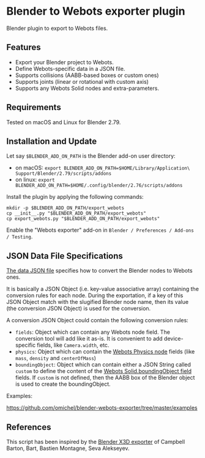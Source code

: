 # Blender to Webots exporter plugin

Blender plugin to export to Webots files.

## Features

- Export your Blender project to Webots.
- Define Webots-specific data in a JSON file.
- Supports collisions (AABB-based boxes or custom ones)
- Supports joints (linear or rotational with custom axis)
- Supports any Webots Solid nodes and extra-parameters.

## Requirements

Tested on macOS and Linux for Blender 2.79.

## Installation and Update

Let say `$BLENDER_ADD_ON_PATH` is the Blender add-on user directory:
- on macOS: `export BLENDER_ADD_ON_PATH=$HOME/Library/Application\ Support/Blender/2.79/scripts/addons`
- on linux: `export BLENDER_ADD_ON_PATH=$HOME/.config/blender/2.76/scripts/addons`

Install the plugin by applying the following commands:

```
mkdir -p $BLENDER_ADD_ON_PATH/export_webots
cp __init__.py "$BLENDER_ADD_ON_PATH/export_webots"
cp export_webots.py "$BLENDER_ADD_ON_PATH/export_webots"
```

Enable the "Webots exporter" add-on in `Blender / Preferences / Add-ons / Testing`.

## JSON Data File Specifications

[The data JSON file](https://en.wikipedia.org/wiki/JSON) specifies how to convert the Blender nodes to Webots ones.

It is basically a JSON Object (i.e. key-value associative array) containing the conversion rules for each node.
During the exportation, if a key of this JSON Object match with the slugified Blender node name, then its value (the conversion JSON Object) is used for the conversion.

A conversion JSON Object could contain the following conversion rules:

- `fields`: Object which can contain any Webots node field. The conversion tool will add like it as-is. It is convenient to add device-specific fields, like `Camera.width`, etc.
- `physics`: Object which can contain the [Webots Physics node](https://www.cyberbotics.com/doc/reference/physics) fields (like `mass`, `density` and `centerOfMass`)
- `boundingObject`: Object which can contain either a JSON String called `custom` to define the content of the [Webots Solid.boundingObject field](https://www.cyberbotics.com/doc/reference/solid) fields. If `custom` is not defined, then the AABB box of the Blender object is used to create the boundingObject.

Examples:

https://github.com/omichel/blender-webots-exporter/tree/master/examples


## References

This script has been inspired by the [Blender X3D exporter](https://github.com/sobotka/blender-addons/blob/master/io_scene_x3d/export_x3d.py) of Campbell Barton, Bart, Bastien Montagne, Seva Alekseyev.
